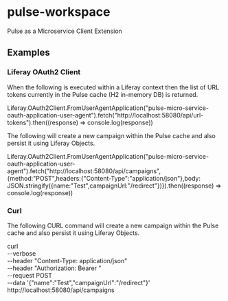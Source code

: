 # pulse-workspace

Pulse as a Microservice Client Extension

## Examples

### Liferay OAuth2 Client

When the following is executed within a Liferay context then the list of URL tokens currently in the Pulse cache (H2 in-memory DB) is returned.

Liferay.OAuth2Client.FromUserAgentApplication("pulse-micro-service-oauth-application-user-agent").fetch("http://localhost:58080/api/url-tokens").then((response) => console.log(response))

The following will create a new campaign within the Pulse cache and also persist it using Liferay Objects.

Liferay.OAuth2Client.FromUserAgentApplication("pulse-micro-service-oauth-application-user-agent").fetch("http://localhost:58080/api/campaigns", {method:"POST",headers:{"Content-Type":"application/json"},body: JSON.stringify({name:"Test",campaignUrl:"/redirect"})}).then((response) => console.log(response))

### Curl

The following CURL command will create a new campaign within the Pulse cache and also persist it using Liferay Objects.

curl \
--verbose \
--header "Content-Type: application/json" \
--header "Authorization: Bearer <token>" \
--request POST \
--data '{"name":"Test","campaignUrl":"/redirect"}' \
http://localhost:58080/api/campaigns